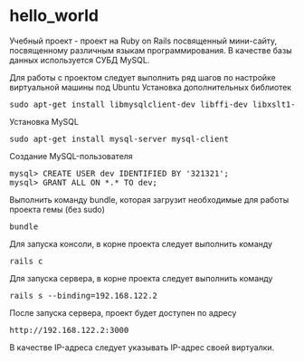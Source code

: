 # hello_world
Учебный проект - проект на Ruby on Rails посвященный мини-сайту, посвященному различным языкам программирования. В качестве базы данных используется СУБД MySQL.

Для работы с проектом следует выполнить ряд шагов по настройке виртуальной машины под Ubuntu
Установка дополнительных библиотек
<pre>sudo apt-get install libmysqlclient-dev libffi-dev libxslt1-dev libxml2-dev</pre>
Установка MySQL
<pre>sudo apt-get install mysql-server mysql-client</pre>
Создание MySQL-пользователя
<pre>mysql> CREATE USER dev IDENTIFIED BY '321321';
mysql> GRANT ALL ON *.* TO dev;</pre>
Выполнить команду bundle, которая загрузит необходимые для работы проекта гемы (без sudo)
<pre>bundle</pre>

Для запуска консоли, в корне проекта следует выполнить команду
<pre>rails c</pre>
Для запуска сервера, в корне проекта следует выполнить команду
<pre>rails s --binding=192.168.122.2</pre>
После запуска сервера, проект будет доступен по адресу
<pre>http://192.168.122.2:3000</pre>
В качестве IP-адреса следует указывать IP-адрес своей виртуалки.